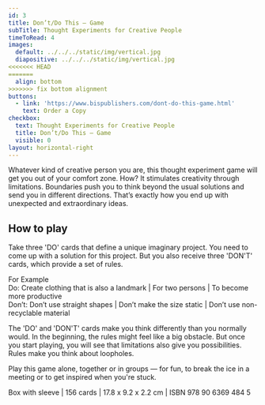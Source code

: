 ```yaml
---
id: 3
title: Don’t/Do This — Game
subTitle: Thought Experiments for Creative People
timeToRead: 4
images:
  default: ../../../static/img/vertical.jpg
  diapositive: ../../../static/img/vertical.jpg
<<<<<<< HEAD
=======
  align: bottom
>>>>>>> fix bottom alignment
buttons:
  - link: 'https://www.bispublishers.com/dont-do-this-game.html'
    text: Order a Copy
checkbox:
  text: Thought Experiments for Creative People
  title: Don’t/Do This — Game
  visible: 0
layout: horizontal-right
---
```


Whatever kind of creative person you are, this thought experiment game will get you out of your comfort zone. How? It stimulates creativity through limitations. Boundaries push you to think beyond the usual solutions and send you in different directions. That’s exactly how you end up with unexpected and extraordinary ideas.

## How to play

Take three 'DO' cards that define a unique imaginary project. You need to come up with a solution for this project. But you also receive three 'DON'T' cards, which provide a set of rules.

For Example\
Do: Create clothing that is also a landmark | For two persons | To become more productive\
Don’t: Don’t use straight shapes | Don’t make the size static | Don’t use non-recyclable material

The 'DO' and 'DON'T' cards make you think differently than you normally would. In the beginning, the rules might feel like a big obstacle. But once you start playing, you will see that limitations also give you possibilities. Rules make you think about loopholes.

Play this game alone, together or in groups — for fun, to break the ice in a meeting or to get inspired when you're stuck.

Box with sleeve | 156 cards | 17.8 x 9.2 x 2.2 cm | ISBN 978 90 6369 484 5
